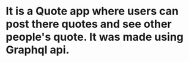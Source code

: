 # It is a Quote app where users can post there quotes and see other people's quote. It was made using Graphql api.
